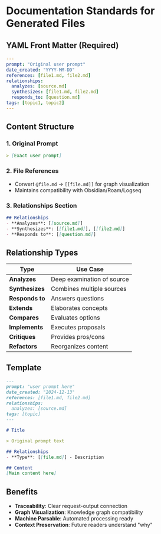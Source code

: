 # Documentation Standards for Generated Files

## YAML Front Matter (Required)
```yaml
---
prompt: "Original user prompt"
date_created: "YYYY-MM-DD"
references: [file1.md, file2.md]
relationships:
  analyzes: [source.md]
  synthesizes: [file1.md, file2.md]
  responds_to: [question.md]
tags: [topic1, topic2]
---
```

## Content Structure

### 1. Original Prompt
```markdown
> [Exact user prompt]
```

### 2. File References
- Convert `@file.md` → `[[file.md]]` for graph visualization
- Maintains compatibility with Obsidian/Roam/Logseq

### 3. Relationships Section
```markdown
## Relationships
- **Analyzes**: [[source.md]]
- **Synthesizes**: [[file1.md]], [[file2.md]]
- **Responds to**: [[question.md]]
```

## Relationship Types

| Type | Use Case |
|------|----------|
| **Analyzes** | Deep examination of source |
| **Synthesizes** | Combines multiple sources |
| **Responds to** | Answers questions |
| **Extends** | Elaborates concepts |
| **Compares** | Evaluates options |
| **Implements** | Executes proposals |
| **Critiques** | Provides pros/cons |
| **Refactors** | Reorganizes content |

## Template

```markdown
---
prompt: "user prompt here"
date_created: "2024-12-13"
references: [file1.md, file2.md]
relationships:
  analyzes: [source.md]
tags: [topic]
---

# Title

> Original prompt text

## Relationships
- **Type**: [[file.md]] - Description

## Content
[Main content here]
```

## Benefits
- **Traceability**: Clear request-output connection
- **Graph Visualization**: Knowledge graph compatibility
- **Machine Parsable**: Automated processing ready
- **Context Preservation**: Future readers understand "why"